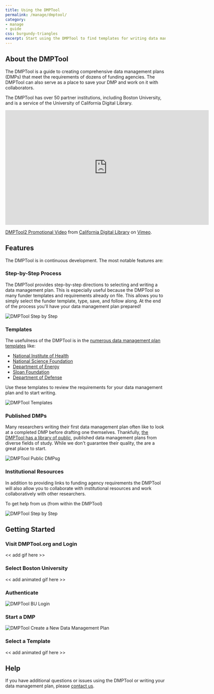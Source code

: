 ```yaml
---
title: Using the DMPTool
permalink: /manage/dmptool/
category: 
- manage
- guide 
css: burgundy-triangles
excerpt: Start using the DMPTool to find templates for writing data management plans
---
```


## About the DMPTool 

The DMPTool is a guide to creating comprehensive data management plans (DMPs) that meet the requirements of dozens of funding agencies. The DMPTool can also serve as a place to save your DMP and work on it with collaborators.

The DMPTool has over 50 partner institutions, including Boston University, and is a service of the University of California Digital Library.

<div class="responsive-video">
<iframe src="https://player.vimeo.com/video/82408192" width="640" height="360" frameborder="0" webkitallowfullscreen mozallowfullscreen allowfullscreen></iframe>
<p><a href="https://vimeo.com/82408192">DMPTool2 Promotional Video</a> from <a href="https://vimeo.com/cdlib">California Digital Library</a> on <a href="https://vimeo.com">Vimeo</a>.</p>
</div> 


## Features

The DMPTool is in continuous development. The most notable features are: 

### Step-by-Step Process

The DMPTool provides step-by-step directions to selecting and writing a data management plan. This is especially useful because the DMPTool so many funder templates and requirements already on file. This allows you to simply select the funder template, type, save, and follow along. At the end of the process you'll have your data management plan prepared! 

<img src="{{ site.baseurl }}/assets/images/guides/dmptool-step-by-step.jpeg" class="img-responsive" alt="DMPTool Step by Step"/>

### Templates 

The usefulness of the DMPTool is in the [numerous data management plan templates](https://dmptool.org/guidance?method=get&scope1=all) like: 

+ [National Institute of Health](https://dmptool.org/requirements_templates/21/basic.docx)
+ [National Science Foundation](https://dmptool.org/requirements_templates/2/basic.docx)
+ [Department of Energy](https://dmptool.org/requirements_templates/193/basic.docx)
+ [Sloan Foundation](https://dmptool.org/requirements_templates/77/basic.docx)
+ [Department of Defense](https://dmptool.org/requirements_templates/260/basic.docx)

Use these templates to review the requirements for your data management plan and to start writing. 

<img src="{{ site.baseurl }}/assets/images/guides/dmptool-templates.jpeg" class="img-responsive" alt="DMPTool Templates"/>

### Published DMPs

Many researchers writing their first data management plan often like to look at a completed DMP before drafting one themselves. Thankfully, [the DMPTool has a library of public](https://dmptool.org/public_dmps?public%3Aall_scope=all), published data management plans from diverse fields of study. While we don't guarantee their quality, the are a great place to start. 

<img src="{{ site.baseurl }}/assets/images/guides/dmptool-public-dmps.jpeg" class="img-responsive" alt="DMPTool Public DMPsg"/>

### Institutional Resources

In addition to providing links to funding agency requirements the DMPTool will also allow you to collaborate with institutional resources and work collaboratively with other researchers.

To get help from us (from within the DMPTool)

<img src="{{ site.baseurl }}/assets/images/guides/dmptool-help.png" class="img-responsive" alt="DMPTool Step by Step"/>

## Getting Started

### Visit DMPTool.org and Login 

<< add gif here >> 

### Select Boston University 

<< add animated gif here >> 

### Authenticate 

<img src="{{ site.baseurl }}/assets/images/guides/dmptool-bu-login.jpeg" class="img-responsive" alt="DMPTool BU Login"/>

### Start a DMP

<img src="{{ site.baseurl }}/assets/images/guides/dmptool-create-new-dmp.jpeg" class="img-responsive" alt="DMPTool Create a New Data Management Plan"/>

### Select a Template 

<< add animated gif here >> 

## Help

If you have additional questions or issues using the DMPTool or writing your data management plan, please [contact us](mailto:data@bu.edu).
